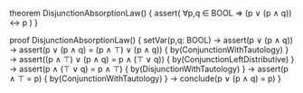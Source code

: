 theorem DisjunctionAbsorptionLaw() {
  assert(
    ∀p,q ∈ BOOL ⇒ (p ∨ (p ∧ q)) ↔ p
  )
}

proof DisjunctionAbsorptionLaw() {
  setVar(p,q: BOOL) →
  assert(p ∨ (p ∧ q)) →
  assert(p ∨ (p ∧ q) = (p ∧ ⊤) ∨ (p ∧ q)) {
    by(ConjunctionWithTautology)
  } →
  assert((p ∧ ⊤) ∨ (p ∧ q) = p ∧ (⊤ ∨ q)) {
    by(ConjunctionLeftDistributive)
  } →
  assert(p ∧ (⊤ ∨ q) = p ∧ ⊤) {
    by(DisjunctionWithTautology)
  } →
  assert(p ∧ ⊤ = p) {
    by(ConjunctionWithTautology)
  } →
  conclude(p ∨ (p ∧ q) = p)
}